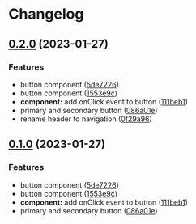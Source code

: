 # Changelog

## [0.2.0](https://github.com/jiayike/pixel-ui/compare/components-v0.1.1...components-v0.2.0) (2023-01-27)


### Features

* button component ([5de7226](https://github.com/jiayike/pixel-ui/commit/5de722656b3c2d906f79657fd94e751d75c5240f))
* button component ([1553e9c](https://github.com/jiayike/pixel-ui/commit/1553e9cd0aefb923c0d5df1aba7fd0d68435ca26))
* **component:** add onClick event to button ([111beb1](https://github.com/jiayike/pixel-ui/commit/111beb1401bbca6784d717ee7182156d70b52d27))
* primary and secondary button ([086a01e](https://github.com/jiayike/pixel-ui/commit/086a01ebf86af2aa1af9f61ae28f13698bbed8a2))
* rename header to navigation ([0f29a96](https://github.com/jiayike/pixel-ui/commit/0f29a962c2f2835a7fad2b0de3e99a6f3928d745))

## [0.1.0](https://github.com/jiayike/pixel-ui/compare/components-v0.0.1...components-v0.1.0) (2023-01-27)


### Features

* button component ([5de7226](https://github.com/jiayike/pixel-ui/commit/5de722656b3c2d906f79657fd94e751d75c5240f))
* button component ([1553e9c](https://github.com/jiayike/pixel-ui/commit/1553e9cd0aefb923c0d5df1aba7fd0d68435ca26))
* **component:** add onClick event to button ([111beb1](https://github.com/jiayike/pixel-ui/commit/111beb1401bbca6784d717ee7182156d70b52d27))
* primary and secondary button ([086a01e](https://github.com/jiayike/pixel-ui/commit/086a01ebf86af2aa1af9f61ae28f13698bbed8a2))

